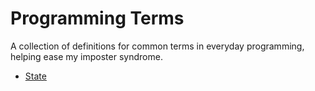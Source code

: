 # Programming Terms
A collection of definitions for common terms in everyday programming, helping ease my imposter syndrome.

- [State](./src/state)
